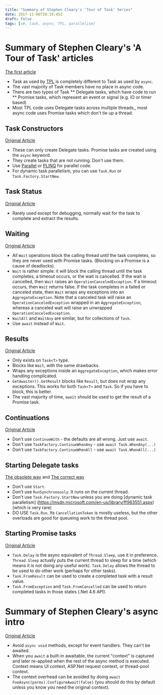 ```yaml
---
title: "Summary of Stephen Cleary's 'Tour of Task' Series"
date: 2017-11-06T20:19:45Z
draft: false
tags: [c#, task, async, TPL, parallelism]
---
```


# Summary of Stephen Cleary's 'A Tour of Task' articles
[The first article](http://blog.stephencleary.com/2014/04/a-tour-of-task-part-0-overview.html)

* Task as used by [TPL](https://docs.microsoft.com/en-us/dotnet/standard/parallel-programming/task-parallel-library-tpl)
  is completely different to Task as used by `async`.
* The vast majority of Task members have no place in async code.
* There are two types of Task
** Delegate tasks, which have code to run
** Promise tasks, which represent an event or signal (e.g. IO or timer based)
* Most TPL code uses Delegate tasks across multiple threads,, most async code uses Promise tasks
  which don't tie up a thread.

## Task Constructors
[Original Article](http://blog.stephencleary.com/2014/05/a-tour-of-task-part-1-constructors.html)

* These can only create Delegate tasks. Promise tasks are created using the `async` keyword.
* They create tasks that are not running. Don't use them.
* Use [Parallel](https://msdn.microsoft.com/en-us/library/system.threading.tasks.parallel)
  or [PLINQ](https://docs.microsoft.com/en-us/dotnet/standard/parallel-programming/parallel-linq-plinq)
  for parallel code.
* For dynamic task parallelism, you can use `Task.Run` or `Task.Factory.StartNew`.

## Task Status
[Original Article](http://blog.stephencleary.com/2014/06/a-tour-of-task-part-3-status.html)

* Rarely used except for debugging, normally wait for the task to complete and extract the
  results.

## Waiting
[Original Article](http://blog.stephencleary.com/2014/10/a-tour-of-task-part-5-wait.html)

* All `Wait` operations block the calling thread until the task completes, so they are never
  used with Promise tasks. (Blocking on a Promise is a cause of deadlocks).
* `Wait` is rather simple: it will block the calling thread until the task completes, a timeout
  occurs, or the wait is cancelled. If the wait is cancelled, then `Wait` raises an
  `OperationCanceledException`. If a timeout occurs, then `Wait` returns false. If the task completes
  in a failed or canceled state, then `Wait` wraps any exceptions into an `AggregateException`. Note
  that a canceled task will raise an `OperationCanceledException` wrapped in an `AggregateException`,
  whereas a canceled wait will raise an unwrapped `OperationCanceledException`.
* `WaitAll` and `WaitAny` are similar, but for collections of `Task`.
* Use `await` instead of `Wait`.

## Results
[Original Article](http://blog.stephencleary.com/2014/12/a-tour-of-task-part-6-results.html)

* Only exists on `Task<T>` type.
* Blocks like `Wait`, with the same drawbacks.
* Wraps any exceptions inside an `AggregateException`, which makes error handling complicated.
* `GetAwaiter().GetResult` blocks like `Result`, but does not wrap any exceptions. This works
  for both `Task<T>` and `Task`. So if you have to block, this is better.
* The vast majority of time, `await` should be used to get the result of a Promise task.

## Continuations
[Original Article](http://blog.stephencleary.com/2015/01/a-tour-of-task-part-7-continuations.html)

* Don't use `ContinueWith` - the defaults are all wrong. Just use `await`.
* Don't use `TaskFactory.ContinueWhenAny` - use `await Task.WhenAny(...)`
* Don't use `TaskFactory.ContinueWhenAll` - use `await Task.WhenAll(...)`

## Starting Delegate tasks
[The obsolete way](http://blog.stephencleary.com/2015/02/a-tour-of-task-part-8-starting.html)
and
[The correct way](http://blog.stephencleary.com/2015/03/a-tour-of-task-part-9-delegate-tasks.html)

* Don't use `Start`.
* Don't use `RunSynchronously`. It runs on the current thread.
* Don't use `Task.Factory.StartNew` unless you are doing [dynamic task parallelism]
  (https://msdn.microsoft.com/en-us/library/ff963551.aspx) (which is very rare)
* DO USE `Task.Run`. Its `CancellationToken` is mostly useless, but the other overloads are good
  for queueing work to the thread pool.

## Starting Promise tasks
[Original Article](http://blog.stephencleary.com/2015/04/a-tour-of-task-part-10-promise-tasks.html)

* `Task.Delay` is the async equivalent of `Thread.Sleep`, use it in preference. `Thread.Sleep`
  actually puts the current thread to sleep for a time (which means it is not doing any useful
  work). `Task.Delay` allows the thread to be used to do other work (perhaps for other tasks).
* `Task.FromResult` can be used to create a completed task with a result value.
* `Task.FromException` and `Task.FromCancelled` can be used to return completed tasks in those
  states (.Net 4.6 API).


# Summary of Stephen Cleary's async intro
[Original Article](http://blog.stephencleary.com/2012/02/async-and-await.html)

* Avoid `async void` methods, except for event handlers. They can't be awaited.
* When you `await` a built-in awaitable, the current "context" is captured and later
  re-applied when the rest of the async method is executed. Context means UI context, ASP.Net
  request context, or thread-pool context.
* The context overhead can be avoided by doing `await FooAsync(parms).ConfigureAwait(false)`
  (you should do this by default unless you know you need the original context).

